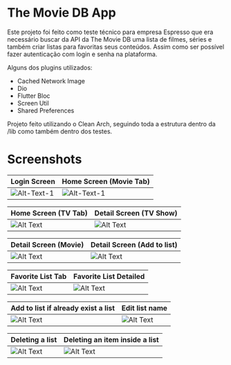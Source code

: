 
# The Movie DB App

Este projeto foi feito como teste técnico para empresa Espresso que era necessário buscar da API da The Movie DB uma lista de filmes, séries e também criar listas para favoritas seus conteúdos. Assim como ser possível fazer autenticação com login e senha na plataforma.

Alguns dos plugins utilizados:

- Cached Network Image
- Dio
- Flutter Bloc
- Screen Util
- Shared Preferences

Projeto feito utilizando o Clean Arch, seguindo toda a estrutura dentro da /lib como também dentro dos testes. 

# Screenshots

| Login Screen  | Home Screen (Movie Tab) |
| ------------- | ------------- |
| ![Alt-Text-1](https://i.imgur.com/KwyFjge.png)   | ![Alt-Text-1](https://i.imgur.com/fmzge3t.png)   |

| Home Screen (TV Tab)  | Detail Screen (TV Show) |
| ------------- | ------------- |
| ![Alt Text](https://i.imgur.com/kBDaxQr.png) | ![Alt Text](https://i.imgur.com/sSVlJ2d.png)   |


| Detail Screen (Movie)  | Detail Screen (Add to list) |
| ------------- | ------------- |
| ![Alt Text](https://i.imgur.com/ViXBTXs.png) | ![Alt Text](https://i.imgur.com/UeaRc5U.png) |

| Favorite List Tab  | Favorite List Detailed |
| ------------- | ------------- |
| ![Alt Text](https://i.imgur.com/3NKFhuS.png) | ![Alt Text](https://i.imgur.com/Ntpsk3X.png) |


| Add to list if already exist a list  | Edit list name |
| ------------- | ------------- |
| ![Alt Text](https://i.imgur.com/vWN7vFs.png) | ![Alt Text](https://i.imgur.com/LbvoIyj.png) |

| Deleting a list  | Deleting an item inside a list |
| ------------- | ------------- |
| ![Alt Text](https://i.imgur.com/YaPxoPu.png) | ![Alt Text](https://i.imgur.com/Ecb6xSi.png) |